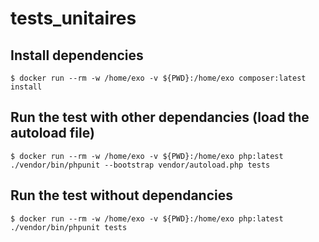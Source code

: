 # tests_unitaires

## Install dependencies
```
$ docker run --rm -w /home/exo -v ${PWD}:/home/exo composer:latest install
```

## Run the test with other dependancies (load the autoload file)
```
$ docker run --rm -w /home/exo -v ${PWD}:/home/exo php:latest ./vendor/bin/phpunit --bootstrap vendor/autoload.php tests
```

## Run the test without dependancies
```
$ docker run --rm -w /home/exo -v ${PWD}:/home/exo php:latest ./vendor/bin/phpunit tests
```